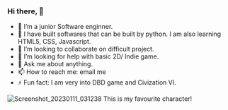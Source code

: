 ### Hi there,  👋

<!--
**Kingsleyosborn/Kingsleyosborn** is a ✨ _special_ ✨ repository because its `README.md` (this file) appears on your GitHub profile.
-->


- 🔭 I’m a junior Software enginner. 
- 🌱 I have built softwares that can be built by python. I am also learning HTML5, CSS, Javascript.
- 👯 I’m looking to collaborate on difficult project.
- 🤔 I’m looking for help with basic 2D/ Indie game.
- 💬 Ask me about anything.  
- 📫 How to reach me: email me 
- ⚡ Fun fact: I am very into DBD game and Civization VI.


![Screenshot_20230111_031238](https://user-images.githubusercontent.com/111707331/211843753-b5aa4d34-d522-4415-a6b5-a578fc7fad34.png)
This is my favourite character! 
